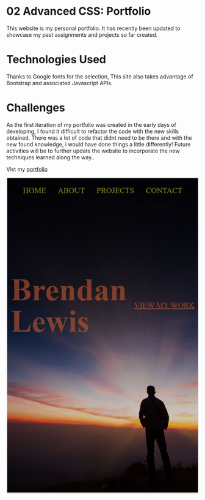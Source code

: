 # 02 Advanced CSS: Portfolio

This website is my personal portfolio. It has recently been updated to showcase my past assignments and projects so far created.

# Technologies Used

Thanks to Google fonts for the selection, This site also takes advantage of Bootstrap and associated Javascript APIs. 

# Challenges

As the first iteration of my portfolio was created in the early days of developing, I found it difficult to refactor the code with the new skills obtained. There was a lot of code that didnt need to be there and with the new found knowledge, i would have done things a little differently! Future activities will be to further update the website to incorporate the new techniques learned along the way..

Vist my [portfolio](https://operationbrass.github.io/homework-assignment2/ "Brendans Portfolio")

![Final_Product](/Assets/images/finalscreen/portfolioScreen.JPG)


